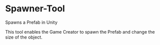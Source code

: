 # Spawner-Tool
Spawns a Prefab in Unity

This tool enables the Game Creator to spawn the Prefab and change the size of the object.
